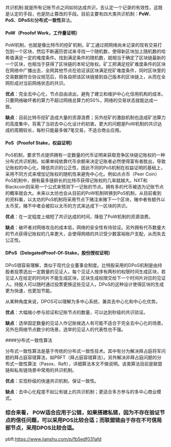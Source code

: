 共识机制:就是所有记账节点之间如何达成共识，去认定一个记录的有效性，这既是认定的手段，也是防止篡改的手段。目前主要有四大类共识机制：**PoW**、**PoS**、**DPoS**和**分布式一致性**算法。

#### PoW（Proofof Work，工作量证明）

PoW机制，也就是像比特币的挖矿机制，矿工通过把网络尚未记录的现有交易打包到一个区块，然后不断遍历尝试来寻找一个随机数，使得新区块加上随机数的哈希值满足一定的难度条件。找到满足条件的随机数，就相当于确定了区块链最新的一个区块，也相当于获得了区块链的本轮记账权。矿工把满足挖矿难度条件的区块在网络中广播出去，全网其他节点在验证该区块满足挖矿难度条件，同时区块里的交易数据符合协议规范后，将各自把该区块链接到自己版本的区块链上，从而在全网形成对当前网络状态的共识。

**优点**：完全去中心化，节点自由进出，避免了建立和维护中心化信用机构的成本。只要网络破坏者的算力不超过网络总算力的50%，网络的交易状态就能达成一致。

**缺点**：目前比特币挖矿造成大量的资源浪费；另外挖矿的激励机制也造成矿池算力的高度集中，背离了当初去中心化设计的初衷。更大的问题是PoW机制的共识达成的周期较长，每秒只能最多做7笔交易，不适合商业应用。


#### PoS（Proofof Stake，权益证明）

PoS机制，要求节点提供拥有一定数量的代币证明来获取竞争区块链记账权的一种分布式共识机制。如果单纯依靠代币余额来决定记账者必然使得富有者胜出，导致记账权的中心化，降低共识的公正性，因此不同的PoS机制在权益证明的基础上，采用不同方式来增加记账权的随机性来避免中心化。例如点点币（Peer Coin）PoS机制中，拥有最多链龄长的比特币获得记账权的几率就越大。NXT和Blackcoin则采用一个公式来预测下一记账的节点。拥有多的代币被选为记账节点的概率就会大。未来以太坊也会从目前的PoW机制转换到PoS机制，从目前看到的资料看，以太坊的PoS机制将采用节点下赌注来赌下一个区块，赌中者有额外以太币奖，赌不中者会被扣以太币的方式来达成下一区块的共识。

**优点**：在一定程度上缩短了共识达成的时间，降低了PoW机制的资源浪费。

**缺点**：破坏者对网络攻击的成本低，网络的安全性有待验证。另外拥有代币数量大的节点获得记账权的几率更大，会使得网络的共识受少数富裕账户支配，从而失去公正性。


#### DPoS（DelegatedProof-Of-Stake，股份授权证明）

DPoS很容易理解，类似于现代企业董事会制度。比特股采用的DPoS机制是由持股者投票选出一定数量的见证人，每个见证人按序有两秒的权限时间生成区块，若见证人在给定的时间片不能生成区块，区块生成权限交给下一个时间片对应的见证人。持股人可以随时通过投票更换这些见证人。DPoS的这种设计使得区块的生成更为快速，也更加节能。

从某种角度来说，DPOS可以理解为多中心系统，兼具去中心化和中心化优势。

**优点**：大幅缩小参与验证和记账节点的数量，可以达到秒级的共识验证。

**缺点**：选举固定数量的见证人作记账候选人有可能不适合于完全去中心化的场景。另外在网络节点数少的场景，选举的见证人的代表性也不强。


####分布式一致性算法

分布式一致性算法是基于传统的分布式一致性技术。其中有分为解决拜占庭将军问题的拜占庭容错算法，如PBFT（拜占庭容错算法）。另外解决非拜占庭问题的分布式一致性算法（Pasox、Raft），详细算法本文不做说明。该类算法目前是联盟链和私有链场景中常用的共识机制。

**优点**：实现秒级的快速共识机制，保证一致性。

**缺点**：去中心化程度不如公有链上的共识机制；更适合多方参与的多中心商业模式。

### 综合来看， POW适合应用于公链，如果搭建私链，因为不存在验证节点的信任问题，可以采用POS比较合适；而联盟链由于存在不可信局部节点，采用DPOS比较合适。


pbft:https://www.jianshu.com/p/fb5edf031afd
